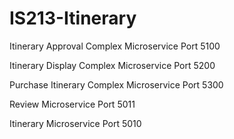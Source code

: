 # IS213-Itinerary

Itinerary Approval Complex Microservice Port 5100

Itinerary Display Complex Microservice Port 5200

Purchase Itinerary Complex Microservice Port 5300

Review Microservice Port 5011

Itinerary Microservice Port 5010


